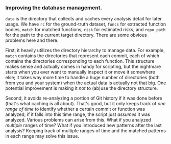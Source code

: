 ### Improving the database management.

`data` is the directory that collects and caches every analysis detail for later usage. We have `rc` for the ground-truth dataset, `funcs` for extracted function bodies, `match` for matched functions, `risk` for estimated risks, and `repo_path` for the path to the current target directory. There are some obvious problems here and there.

First, it heavily utilizes the directory hierarchy to manage data. For example, `match` contains the directories that represent each commit, each of which contains the directories corresponding to each function. This structure makes sense and actually comes in handy for scripting, but the nightmare starts when you ever want to manually inspect it or move it somewhere else; it takes way more time to handle a huge number of directories (both from you and your system) when the actual data is actually not that big. One potential improvement is making it _not_ to (ab)use the directory structure.

Second, it avoids re-analyzing a portion of Git history if it was done before (that's what caching is all about). That's good, but it only keeps track of _one range of time_ to identify whether a certain commit or function was analyzed; if it falls into this time range, the script just _assumes_ it was analyzed. Various problems can arise from this. What if you analyzed _multiple_ ranges of time? What if you introduced new patterns after the last analysis? Keeping track of multiple ranges of time and the matched patterns in each range may solve this issue.
